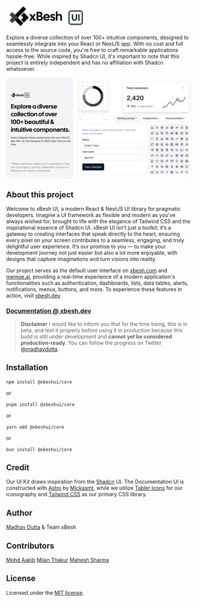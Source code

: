 ![xbeshUILogo](https://github.com/madhavdutta/xbeshui/blob/main/public/xbeshui.png)

Explore a diverse collection of over 100+ intuitive components, designed to seamlessly integrate into your  React or NextJS app. With no cost and full access to the source code, you're free to craft remarkable applications hassle-free. While inspired by Shadcn UI, it's important to note that this project is entirely independent and has no affiliation with Shadcn whatsoever.

![blog](https://github.com/madhavdutta/xbeshui/blob/main/public/og.jpg)

## About this project

Welcome to xBesh UI, a modern React & NextJS UI library for pragmatic developers. Imagine a UI framework as flexible and modern as you’ve always wished for, brought to life with the elegance of Tailwind CSS and the inspirational essence of Shadcn UI. xBesh UI isn’t just a toolkit; it’s a gateway to creating interfaces that speak directly to the heart, ensuring every pixel on your screen contributes to a seamless, engaging, and truly delightful user experience. It’s our promise to you — to make your development journey not just easier but also a lot more enjoyable, with designs that capture imaginations and turn visions into reality.

Our project serves as the default user interface on [xbesh.com](https://www.xbesh.com/) and [memoe.ai](https://memoe.ai), providing a real-time experience of a modern application's functionalities such as authentication, dashboards, lists, data tables, alerts, notifications, menus, buttons, and more. To experience these features in action, visit [xbesh.dev](https://xbesh.dev).


### [Documentation @ xbesh.dev](https://xbesh.dev/docs/getting-started)

> **Disclaimer**
> I would like to inform you that for the time being, this is in beta, and test it properly before using it in production because this build is still under development and **cannot yet be considered production-ready**.
> You can follow the progress on Twitter [@madhavdutta](https://twitter.com/madhavdutta).

## Installation

``` 
npm install @xbeshui/core
```
or
```
pnpm install @xbeshui/core
```
or
```
yarn add @xbeshui/core
```
or
```
bun install @xbeshui/core
```
  
## Credit
  
Our UI Kit draws inspiration from the [Shadcn](https://ui.shadcn.com/) UI. The Documentation UI is constructed with [Astro](https://astro.build/) by [Mickasmt](https://github.com/mickasmt), while we utilize [Tabler Icons](https://tabler.io/icons) for our iconography and [Tailwind CSS](https://tailwindcss.com) as our primary CSS library.
  
## Author
[Madhav Dutta](https://twitter.com/madhavdutta) & Team xBesh

## Contributors
[Mohd Aakib](https://github.com/mohdaakib)
[Milan Thakur](https://github.com/xbmilan)
[Mahesh Sharma](https://github.com/maheshsharmma1987)

## License
Licensed under the [MIT license](https://github.com/madhavdutta/xbesh-ui-kit-docs/blob/version1/LICENCE.md).
